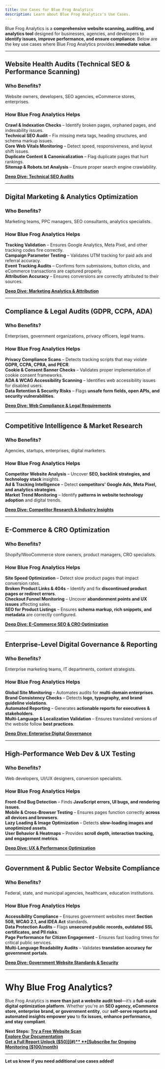 ```yaml
---
title: Use Cases for Blue Frog Analytics
description: Learn about Blue Frog Analytics's Use Cases.
---
```


Blue Frog Analytics is a **comprehensive website scanning, auditing, and analytics tool** designed for businesses, agencies, and developers to **identify issues, improve performance, and ensure compliance**. Below are the key use cases where Blue Frog Analytics provides **immediate value**.

---

## **Website Health Audits (Technical SEO & Performance Scanning)**
### **Who Benefits?**
 Website owners, developers, SEO agencies, eCommerce stores, enterprises.

### **How Blue Frog Analytics Helps**
 **Crawl & Indexation Checks** – Identify broken pages, orphaned pages, and indexability issues.  
 **Technical SEO Audit** – Fix missing meta tags, heading structures, and schema markup issues.  
 **Core Web Vitals Monitoring** – Detect speed, responsiveness, and layout shift issues.  
 **Duplicate Content & Canonicalization** – Flag duplicate pages that hurt rankings.  
 **Sitemap & Robots.txt Analysis** – Ensure proper search engine crawlability.

 **[Deep Dive: Technical SEO Audits](#)**

---

## **Digital Marketing & Analytics Optimization**
### **Who Benefits?**
 Marketing teams, PPC managers, SEO consultants, analytics specialists.

### **How Blue Frog Analytics Helps**
 **Tracking Validation** – Ensures Google Analytics, Meta Pixel, and other tracking codes fire correctly.  
 **Campaign Parameter Testing** – Validates UTM tracking for paid ads and referral accuracy.  
 **Event Tracking Audits** – Confirms form submissions, button clicks, and eCommerce transactions are captured properly.  
 **Attribution Accuracy** – Ensures conversions are correctly attributed to their sources.

 **[Deep Dive: Marketing Analytics & Attribution](#)**

---

## **Compliance & Legal Audits (GDPR, CCPA, ADA)**
### **Who Benefits?**
 Enterprises, government organizations, privacy officers, legal teams.

### **How Blue Frog Analytics Helps**
 **Privacy Compliance Scans** – Detects tracking scripts that may violate **GDPR, CCPA, CPRA, and PECR**.  
 **Cookie & Consent Banner Checks** – Validates proper implementation of cookie consent frameworks.  
 **ADA & WCAG Accessibility Scanning** – Identifies web accessibility issues for disabled users.  
 **Data Retention & Security Risks** – Flags **unsafe form fields, open APIs, and security vulnerabilities**.

 **[Deep Dive: Web Compliance & Legal Requirements](#)**

---

## **Competitive Intelligence & Market Research**
### **Who Benefits?**
 Agencies, startups, enterprises, digital marketers.

### **How Blue Frog Analytics Helps**
 **Competitor Website Analysis** – Uncover **SEO, backlink strategies, and technology stack** insights.  
 **Ad & Tracking Intelligence** – Detect **competitors' Google Ads, Meta Pixel, and analytics strategies**.  
 **Market Trend Monitoring** – Identify **patterns in website technology adoption** and digital trends.  

 **[Deep Dive: Competitor Research & Industry Insights](#)**

---

## **E-Commerce & CRO Optimization**
### **Who Benefits?**
 Shopify/WooCommerce store owners, product managers, CRO specialists.

### **How Blue Frog Analytics Helps**
 **Site Speed Optimization** – Detect slow product pages that impact conversion rates.  
 **Broken Product Links & 404s** – Identify and fix **discontinued product pages or redirect errors**.  
 **Checkout Funnel Monitoring** – Uncover **abandonment points and UX issues** affecting sales.  
 **SEO for Product Listings** – Ensures **schema markup, rich snippets, and metadata** are correctly configured.

 **[Deep Dive: E-Commerce SEO & CRO Optimization](#)**

---

## **Enterprise-Level Digital Governance & Reporting**
### **Who Benefits?**
 Enterprise marketing teams, IT departments, content strategists.

### **How Blue Frog Analytics Helps**
 **Global Site Monitoring** – Automates audits for **multi-domain enterprises**.  
 **Brand Consistency Checks** – Detects **logo, typography, and brand guideline violations**.  
 **Automated Reporting** – Generates **actionable reports for executives & stakeholders**.  
 **Multi-Language & Localization Validation** – Ensures translated versions of the website follow **best practices**.

 **[Deep Dive: Enterprise Digital Governance](#)**

---

## **High-Performance Web Dev & UX Testing**
### **Who Benefits?**
 Web developers, UI/UX designers, conversion specialists.

### **How Blue Frog Analytics Helps**
 **Front-End Bug Detection** – Finds **JavaScript errors, UI bugs, and rendering issues**.  
 **Mobile & Cross-Browser Testing** – Ensures pages function correctly **across all devices and browsers**.  
 **Lazy Loading & Image Optimization** – Detects **slow-loading images and unoptimized assets**.  
 **User Behavior & Heatmaps** – Provides **scroll depth, interaction tracking, and engagement metrics**.

 **[Deep Dive: UX & Performance Optimization](#)**

---

## **Government & Public Sector Website Compliance**
### **Who Benefits?**
 Federal, state, and municipal agencies, healthcare, education institutions.

### **How Blue Frog Analytics Helps**
 **Accessibility Compliance** – Ensures government websites meet **Section 508, WCAG 2.1, and IDEA Act** standards.  
 **Data Protection Audits** – Flags **unsecured public records, outdated SSL certificates, and PII risks**.  
 **Page Performance for Citizen Engagement** – Ensures fast loading times for critical public services.  
 **Multi-Language Readability Audits** – Validates **translation accuracy for government portals**.

 **[Deep Dive: Government Website Standards & Security](#)**

---

# **Why Blue Frog Analytics?**
Blue Frog Analytics is **more than just a website audit tool**—it’s a **full-scale digital optimization platform**. Whether you're an **SEO agency, eCommerce store, enterprise brand, or government entity**, our **self-serve reports and automated insights empower you** to **fix issues, enhance performance, and stay compliant**.

 **Next Steps:**
 **[Try a Free Website Scan](#)**  
 **[Explore Our Documentation](#)**  
 **[Get a Full Report Unlock ($50)](#)**  
 **[Subscribe for Ongoing Monitoring ($100/month)](#)**  

---

 **Let us know if you need additional use cases added!**
